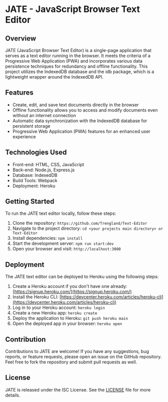 # JATE - JavaScript Browser Text Editor

## Overview
JATE (JavaScript Browser Text Editor) is a single-page application that serves as a text editor running in the browser. It meets the criteria of a Progressive Web Application (PWA) and incorporates various data persistence techniques for redundancy and offline functionality. This project utilizes the IndexedDB database and the idb package, which is a lightweight wrapper around the IndexedDB API.

## Features
- Create, edit, and save text documents directly in the browser
- Offline functionality allows you to access and modify documents even without an internet connection
- Automatic data synchronization with the IndexedDB database for persistent storage
- Progressive Web Application (PWA) features for an enhanced user experience

## Technologies Used
- Front-end: HTML, CSS, JavaScript
- Back-end: Node.js, Express.js
- Database: IndexedDB
- Build Tools: Webpack
- Deployment: Heroku

## Getting Started
To run the JATE text editor locally, follow these steps:

1. Clone the repository: `https://github.com/Trengland/Text-Editor`
2. Navigate to the project directory: `cd <your projects main directory> or Text-Editor`
3. Install dependencies: `npm install`
4. Start the development server: `npm run start:dev`
5. Open your browser and visit: `http://localhost:3000`

## Deployment
The JATE text editor can be deployed to Heroku using the following steps:

1. Create a Heroku account if you don't have one already: [https://signup.heroku.com/](https://signup.heroku.com/)
2. Install the Heroku CLI: [https://devcenter.heroku.com/articles/heroku-cli](https://devcenter.heroku.com/articles/heroku-cli)
3. Log in to your Heroku account: `heroku login`
4. Create a new Heroku app: `heroku create`
5. Deploy the application to Heroku: `git push heroku main`
6. Open the deployed app in your browser: `heroku open`

## Contribution
Contributions to JATE are welcome! If you have any suggestions, bug reports, or feature requests, please open an issue on the GitHub repository. Feel free to fork the repository and submit pull requests as well.

## License
JATE is released under the ISC License. See the [LICENSE](LICENSE) file for more details.
